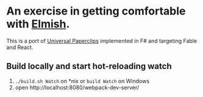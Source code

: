 An exercise in getting comfortable with [Elmish](https://github.com/fable-compiler/fable-elmish).
========

This is a port of [Universal Paperclips](https://www.decisionproblem.com/paperclips/) implemented in F# and targeting Fable and React.


<!-- ## Live sample -->
<!-- The sample is live and you can try it [here](https://fable-elmish.github.io/sample-react-counter). -->

## Build locally and start hot-reloading watch
1. `./build.sh Watch` on *nix or `build Watch` on Windows
2. open http://localhost:8080/webpack-dev-server/
